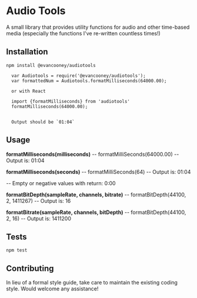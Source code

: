 Audio Tools
=========

A small library that provides utility functions for audio and other time-based
media (especially the functions I've re-written countless times!)

## Installation

  `npm install @evancooney/audiotools`

      var Audiotools = require('@evancooney/audiotools');
      var formattedNum = Audiotools.formatMilliseconds(64000.00);

      or with React

      import {formatMilliseconds} from 'audiotools'
      formatMilliseconds(64000.00);


      Output should be `01:04`

## Usage

**formatMilliseconds(milliseconds)**
-- formatMilliSeconds(64000.00)
-- Output is: 01:04

**formatMilliseconds(seconds)**
-- formatMilliSeconds(64)
-- Output is: 01:04

-- Empty or negative values with return: 0:00

**formatBitDepth(sampleRate, channels, bitrate)**
-- formatBitDepth(44100, 2, 1411267)
-- Output is: 16

**formatBitrate(sampleRate, channels, bitDepth)**
-- formatBitDepth(44100, 2, 16)
-- Output is: 1411200



## Tests

  `npm test`

## Contributing

In lieu of a formal style guide, take care to maintain the existing coding style.
Would welcome any assistance!
